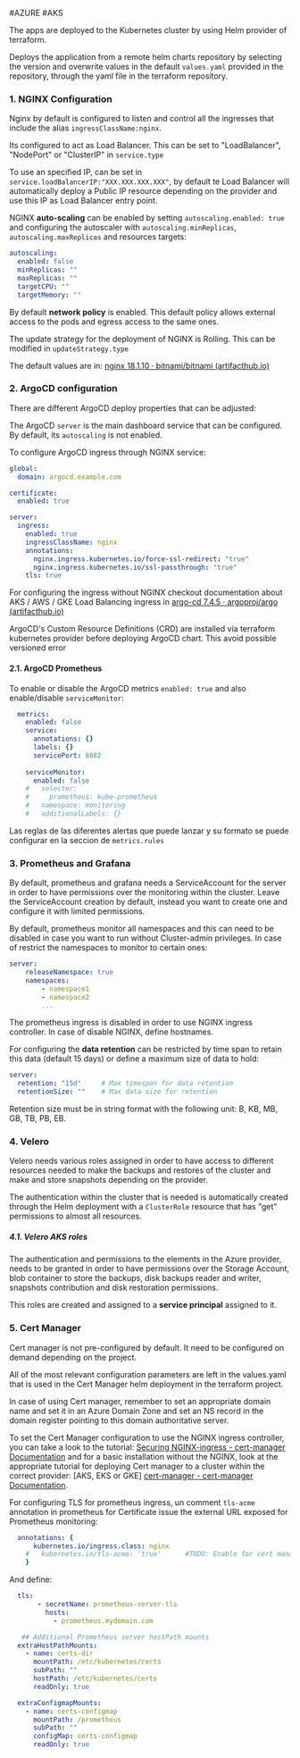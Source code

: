 #AZURE #AKS 


The apps are deployed to the Kubernetes cluster by using Helm provider of terraform. 

Deploys the application from a remote helm charts repository by selecting the version and overwrite values in the default `values.yaml` provided in the repository, through the yaml file in the terraform repository. 

### 1. NGINX Configuration

Nginx by default is configured to listen and control all the ingresses that include the alias `ingressClassName:nginx`. 

Its configured to act as Load Balancer. This can be set to "LoadBalancer", "NodePort" or "ClusterIP" in `service.type`

To use an specified IP, can be set in `service.loadBalancerIP:"XXX.XXX.XXX.XXX"`, by default te Load Balancer will automatically deploy a Public IP resource depending on the provider and use this IP as Load Balancer entry point. 

NGINX **auto-scaling** can be enabled by setting `autoscaling.enabled: true` and configuring the autoscaler with `autoscaling.minReplicas`, `autoscaling.maxReplicas` and resources targets: 

```yaml
autoscaling:
  enabled: false
  minReplicas: ""
  maxReplicas: ""
  targetCPU: ""
  targetMemory: ""
```

By default **network policy** is enabled. This default policy allows external access to the pods and egress access to the same ones. 

The update strategy for the deployment of NGINX is Rolling. This can be modified in `updateStrategy.type` 

The default values are in: [nginx 18.1.10 · bitnami/bitnami (artifacthub.io)](https://artifacthub.io/packages/helm/bitnami/nginx?modal=values)


### 2. ArgoCD configuration

There are different ArgoCD deploy properties that can be adjusted: 

The ArgoCD `server` is the main dashboard service that can be configured. By default, its `autoscaling` is not enabled. 

To configure ArgoCD ingress through NGINX service: 

```yaml
global:
  domain: argocd.example.com

certificate:
  enabled: true

server:
  ingress:
    enabled: true
    ingressClassName: nginx
    annotations:
      nginx.ingress.kubernetes.io/force-ssl-redirect: "true"
      nginx.ingress.kubernetes.io/ssl-passthrough: "true"
    tls: true
```

For configuring the ingress without NGINX checkout documentation about AKS / AWS / GKE Load Balancing ingress in [argo-cd 7.4.5 · argoproj/argo (artifacthub.io)](https://artifacthub.io/packages/helm/argo/argo-cd)  

ArgoCD's Custom Resource Definitions (CRD) are installed via terraform kubernetes provider before deploying ArgoCD chart. This avoid possible versioned error 

#### 2.1. ArgoCD Prometheus

To enable or disable the ArgoCD metrics `enabled: true` and also enable/disable `serviceMonitor`: 

```YAML
  metrics:
    enabled: false
    service:
      annotations: {}
      labels: {}
      servicePort: 8082
      
    serviceMonitor:
      enabled: false
    #   selector:
    #     prometheus: kube-prometheus
    #   namespace: monitoring
    #   additionalLabels: {}
```

Las reglas de las diferentes alertas que puede lanzar y su formato se puede configurar en la seccion de `metrics.rules`

### 3. Prometheus and Grafana 

By default, prometheus and grafana needs a ServiceAccount for the server in order to have permissions over the monitoring within the cluster. Leave the ServiceAccount creation by default, instead you want to create one and configure it with limited permissions. 

By default, prometheus monitor all namespaces and this can need to be disabled in case you want to run without Cluster-admin privileges. In case of restrict the namespaces to monitor to certain ones: 

```yaml
server: 
	releaseNamespace: true
	namespaces:
		- namespace1
		- namespace2
		...
```

The prometheus ingress is disabled in order to use NGINX ingress controller. 
In case of disable NGINX, define hostnames. 

For configuring the **data retention** can be restricted by time span to retain this data (default 15 days) or define a maximum size of data to hold: 

```yaml
server: 
  retention: "15d"     # Max timespan for data retention
  retentionSize: ""    # Max data size for retention
```

Retention size must be in string format with the following unit:  B, KB, MB, GB, TB, PB, EB.


### 4. Velero

Velero needs various roles assigned in order to have access to different resources needed to make the backups and restores of the cluster and make and store snapshots depending on the provider. 

The authentication within the cluster that is needed is automatically created through the Helm deployment with a `ClusterRole` resource that has "get" permissions to almost all resources. 

##### 4.1. Velero AKS roles

The authentication and permissions to the elements in the Azure provider, needs to be granted in order to have permissions over the Storage Account, blob container to store the backups, disk backups reader and writer, snapshots contribution and disk restoration permissions. 

This roles are created and assigned to a **service principal** assigned to it.

### 5. Cert Manager

Cert manager is not pre-configured by default. It need to be configured on demand depending on the project. 

All of the most relevant configuration parameters are left in the values.yaml that is used in the Cert Manager helm deployment in the terraform project. 

In case of using Cert manager, remember to set an appropriate domain name and set it in an Azure Domain Zone and set an NS record in the domain register pointing to this domain authoritative server. 

To set the Cert Manager configuration to use the NGINX ingress controller, you can take a look to the tutorial: [Securing NGINX-ingress - cert-manager Documentation](https://cert-manager.io/docs/tutorials/acme/nginx-ingress/) and for a basic installation without the NGINX, look at the appropriate tutorial for deploying Cert manager to a cluster within the correct provider: \[AKS, EKS or GKE\] [cert-manager - cert-manager Documentation](https://cert-manager.io/docs/). 


For configuring TLS for prometheus ingress, un comment  `tls-acme` annotation in prometheus for Certificate issue the external URL exposed for Prometheus monitoring: 

```yaml
  annotations: {
      kubernetes.io/ingress.class: nginx
    #   kubernetes.io/tls-acme: 'true'      #TODO: Enable for cert manager
    }
```

And define: 

```yaml
  tls: 
       - secretName: prometheus-server-tls
         hosts:
           - prometheus.mydomain.com
```

```yaml
   ## Additional Prometheus server hostPath mounts
  extraHostPathMounts:
    - name: certs-dir
      mountPath: /etc/kubernetes/certs
      subPath: ""
      hostPath: /etc/kubernetes/certs
      readOnly: true

  extraConfigmapMounts:
    - name: certs-configmap
      mountPath: /prometheus
      subPath: ""
      configMap: certs-configmap
      readOnly: true

```
